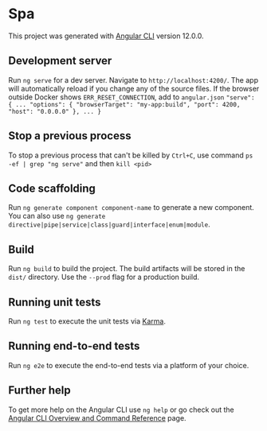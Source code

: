# Spa

This project was generated with [Angular CLI](https://github.com/angular/angular-cli) version 12.0.0.

## Development server

Run `ng serve` for a dev server. Navigate to `http://localhost:4200/`. The app will automatically reload if you change any of the source files.
If the browser outside Docker shows `ERR_RESET_CONNECTION`, add to `angular.json` 
`"serve": {
  ...
  "options": {
    "browserTarget": "my-app:build",
    "port": 4200,
    "host": "0.0.0.0"
  },
  ...
}`


## Stop a previous process
To stop a previous process that can't be killed by `Ctrl+C`, use command `ps -ef | grep "ng serve"` and then `kill <pid>`

## Code scaffolding

Run `ng generate component component-name` to generate a new component. You can also use `ng generate directive|pipe|service|class|guard|interface|enum|module`.

## Build

Run `ng build` to build the project. The build artifacts will be stored in the `dist/` directory. Use the `--prod` flag for a production build.

## Running unit tests

Run `ng test` to execute the unit tests via [Karma](https://karma-runner.github.io).

## Running end-to-end tests

Run `ng e2e` to execute the end-to-end tests via a platform of your choice.

## Further help

To get more help on the Angular CLI use `ng help` or go check out the [Angular CLI Overview and Command Reference](https://angular.io/cli) page.
